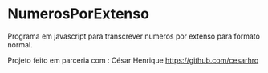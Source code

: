 # NumerosPorExtenso
Programa em javascript para transcrever numeros por extenso para formato normal.
 
Projeto feito em parceria com : 
  César Henrique  https://github.com/cesarhro
 
